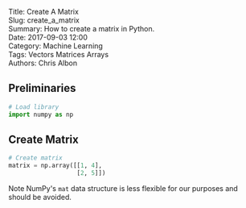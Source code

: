 Title: Create A Matrix  
Slug: create_a_matrix     
Summary: How to create a matrix in Python.     
Date: 2017-09-03 12:00  
Category: Machine Learning  
Tags: Vectors Matrices Arrays  
Authors: Chris Albon 

## Preliminaries


```python
# Load library
import numpy as np
```

## Create Matrix


```python
# Create matrix
matrix = np.array([[1, 4],
                   [2, 5]])
```

Note NumPy's `mat` data structure is less flexible for our purposes and should be avoided.
